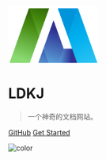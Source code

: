 ![logo](_media/icon.png)

# LDKJ

> 一个神奇的文档网站。

[GitHub](https://waet.github.io/docs/)
[Get Started](#README)

<!-- 背景图片 -->

<!-- ![](_media/bg.png) -->

<!-- 背景色 -->

![color](#f0f0f0)